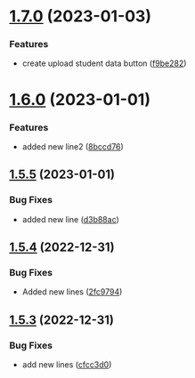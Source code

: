 # [1.7.0](https://github.com/JayNg96/ReleasesFlow/compare/v1.6.0...v1.7.0) (2023-01-03)


### Features

* create upload student data button ([f9be282](https://github.com/JayNg96/ReleasesFlow/commit/f9be282e5e1cd962126a4d703261c5931ccc160c))



# [1.6.0](https://github.com/JayNg96/ReleasesFlow/compare/v1.5.5...v1.6.0) (2023-01-01)


### Features

* added new line2 ([8bccd76](https://github.com/JayNg96/ReleasesFlow/commit/8bccd76ce0acab3dd0c414b75e745ed49cdc6dd5))



## [1.5.5](https://github.com/JayNg96/ReleasesFlow/compare/v1.5.4...v1.5.5) (2023-01-01)


### Bug Fixes

* added new line ([d3b88ac](https://github.com/JayNg96/ReleasesFlow/commit/d3b88acb9e00086b9f6e989e136acde9e25a9599))



## [1.5.4](https://github.com/JayNg96/ReleasesFlow/compare/v1.5.3...v1.5.4) (2022-12-31)


### Bug Fixes

* Added new lines ([2fc9794](https://github.com/JayNg96/ReleasesFlow/commit/2fc97946c82444ea42c3e9936d37126b0372b5bb))



## [1.5.3](https://github.com/JayNg96/ReleasesFlow/compare/v1.5.2...v1.5.3) (2022-12-31)


### Bug Fixes

* add new lines ([cfcc3d0](https://github.com/JayNg96/ReleasesFlow/commit/cfcc3d056daa320ee52efa78d54bd7abb1a0157f))




